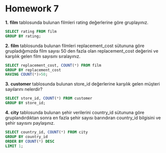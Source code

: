 # Homework 7
**1.** **film** tablosunda bulunan filmleri rating değerlerine göre gruplayınız.
 ```sql
 SELECT rating FROM film
 GROUP BY rating;
 ```
**2.** **film** tablosunda bulunan filmleri replacement_cost sütununa göre grupladığımızda film sayısı 50 den fazla olan replacement_cost değerini ve karşılık gelen film sayısını sıralayınız.
 ```sql
 SELECT replacement_cost, COUNT(*) FROM film
 GROUP BY replacement_cost
 HAVING COUNT(*)>50;
 ```
**3.** **customer** tablosunda bulunan store_id değerlerine karşılık gelen müşteri sayılarını nelerdir?
 ```sql
 SELECT store_id, COUNT(*) FROM customer
 GROUP BY store_id;
 ```
**4.**  **city** tablosunda bulunan şehir verilerini country_id sütununa göre gruplandırdıktan sonra en fazla şehir sayısı barındıran country_id bilgisini ve şehir sayısını paylaşınız.
 ```sql
 SELECT country_id, COUNT(*) FROM city
 GROUP BY country_id 
 ORDER BY COUNT(*) DESC
 LIMIT 1;
 ```